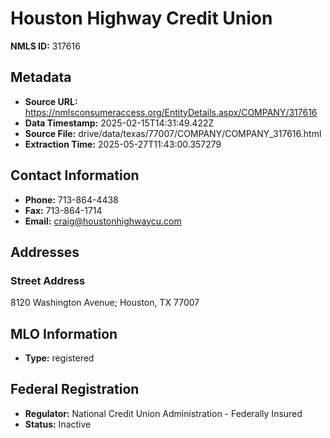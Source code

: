 # Houston Highway Credit Union

**NMLS ID:** 317616

## Metadata
- **Source URL:** https://nmlsconsumeraccess.org/EntityDetails.aspx/COMPANY/317616
- **Data Timestamp:** 2025-02-15T14:31:49.422Z
- **Source File:** drive/data/texas/77007/COMPANY/COMPANY_317616.html
- **Extraction Time:** 2025-05-27T11:43:00.357279

## Contact Information
- **Phone:** 713-864-4438
- **Fax:** 713-864-1714
- **Email:** craig@houstonhighwaycu.com

## Addresses
### Street Address
8120 Washington Avenue; Houston, TX 77007

## MLO Information
- **Type:** registered

## Federal Registration
- **Regulator:** National Credit Union Administration - Federally Insured
- **Status:** Inactive
